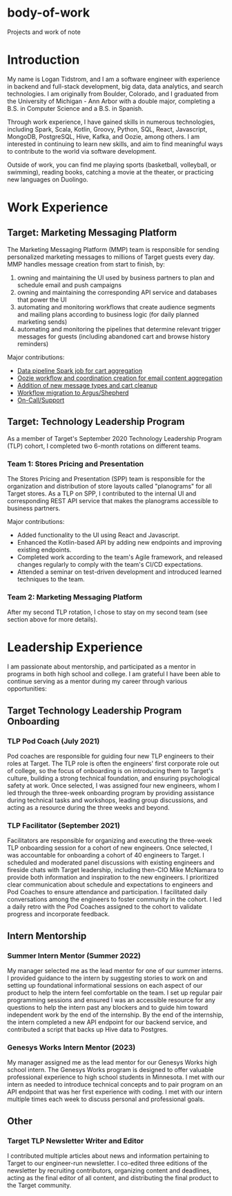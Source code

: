 # body-of-work
Projects and work of note

# Introduction
My name is Logan Tidstrom, and I am a software engineer with experience in backend and full-stack development, big data, data analytics, and search technologies.
I am originally from Boulder, Colorado, and I graduated from the University of Michigan - Ann Arbor with a double major, completing a B.S. in Computer Science and a B.S. in Spanish.

Through work experience, I have gained skills in numerous technologies, including Spark, Scala, Kotlin, Groovy, Python, SQL, React, Javascript, MongoDB, PostgreSQL, Hive, Kafka, and Oozie, among others.
I am interested in continuing to learn new skills, and aim to find meaningful ways to contribute to the world via software development.

Outside of work, you can find me playing sports (basketball, volleyball, or swimming), reading books, catching a movie at the theater, or practicing new languages on Duolingo.


# Work Experience
## Target: Marketing Messaging Platform
The Marketing Messaging Platform (MMP) team is responsible for sending personalized marketing messages to millions of Target guests every day.
MMP handles message creation from start to finish, by:
1) owning and maintaining the UI used by business partners to plan and schedule email and push campaigns
2) owning and maintaining the corresponding API service and databases that power the UI 
3) automating and monitoring workflows that create audience segments and mailing plans according to business logic (for daily planned marketing sends)
4) automating and monitoring the pipelines that determine relevant trigger messages for guests (including abandoned cart and browse history reminders)

Major contributions:
- [Data pipeline Spark job for cart aggregation](mmp-contributions/cart_aggregation.md)
- [Oozie workflow and coordination creation for email content aggregation](mmp-contributions/workflow_coordinator_creation.md)
- [Addition of new message types and cart cleanup](mmp-contributions/new_message_types.md)
- [Workflow migration to Argus/Shepherd](mmp-contributions/shepherd_workflow_migration.md)
- [On-Call/Support](mmp-contributions/on_call_support.md)


## Target: Technology Leadership Program
As a member of Target's September 2020 Technology Leadership Program (TLP) cohort, I completed two 6-month rotations on different teams.

### Team 1: Stores Pricing and Presentation
The Stores Pricing and Presentation (SPP) team is responsible for the organization and distribution of store layouts called "planograms" for all Target stores.
As a TLP on SPP, I contributed to the internal UI and corresponding REST API service that makes the planograms accessible to business partners.

Major contributions:
- Added functionality to the UI using React and Javascript.
- Enhanced the Kotlin-based API by adding new endpoints and improving existing endpoints.
- Completed work according to the team's Agile framework, and released changes regularly to comply with the team's CI/CD expectations.
- Attended a seminar on test-driven development and introduced learned techniques to the team.

### Team 2: Marketing Messaging Platform 
After my second TLP rotation, I chose to stay on my second team (see section above for more details).


# Leadership Experience
I am passionate about mentorship, and participated as a mentor in programs in both high school and college.
I am grateful I have been able to continue serving as a mentor during my career through various opportunities:

## Target Technology Leadership Program Onboarding

### TLP Pod Coach (July 2021)
Pod coaches are responsible for guiding four new TLP engineers to their roles at Target. 
The TLP role is often the engineers' first corporate role out of college, so the focus of onboarding is on introducing them to Target's culture, building a strong technical foundation, and ensuring psychological safety at work.
Once selected, I was assigned four new engineers, whom I led through the three-week onboarding program by providing assistance during technical tasks and workshops, leading group discussions, and acting as a resource during the three weeks and beyond.

### TLP Facilitator (September 2021)
Facilitators are responsible for organizing and executing the three-week TLP onboarding session for a cohort of new engineers.
Once selected, I was accountable for onboarding a cohort of 40 engineers to Target.
I scheduled and moderated panel discussions with existing engineers and fireside chats with Target leadership, including then-CIO Mike McNamara to provide both information and inspiration to the new engineers. 
I prioritized clear communication about schedule and expectations to engineers and Pod Coaches to ensure attendance and participation. 
I facilitated daily conversations among the engineers to foster community in the cohort. 
I led a daily retro with the Pod Coaches assigned to the cohort to validate progress and incorporate feedback.

## Intern Mentorship

### Summer Intern Mentor (Summer 2022)
My manager selected me as the lead mentor for one of our summer interns.
I provided guidance to the intern by suggesting stories to work on and setting up foundational informational sessions on each aspect of our product to help the intern feel comfortable on the team.
I set up regular pair programming sessions and ensured I was an accessible resource for any questions to help the intern past any blockers and to guide him toward independent work by the end of the internship.
By the end of the internship, the intern completed a new API endpoint for our backend service, and contributed a script that backs up Hive data to Postgres.

### Genesys Works Intern Mentor (2023)
My manager assigned me as the lead mentor for our Genesys Works high school intern.
The Genesys Works program is designed to offer valuable professional experience to high school students in Minnesota.
I met with our intern as needed to introduce technical concepts and to pair program on an API endpoint that was her first experience with coding.
I met with our intern multiple times each week to discuss personal and professional goals.

## Other

### Target TLP Newsletter Writer and Editor
I contributed multiple articles about news and information pertaining to Target to our engineer-run newsletter.
I co-edited three editions of the newsletter by recruiting contributors, organizing content and deadlines, acting as the final editor of all content, and distributing the final product to the Target community.
